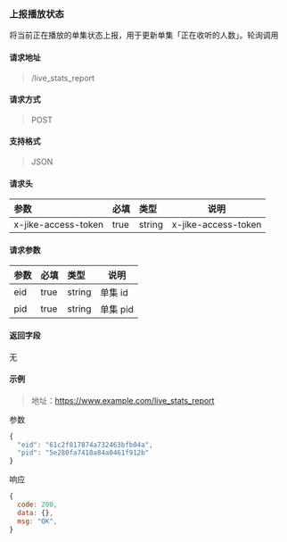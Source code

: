### 上报播放状态

将当前正在播放的单集状态上报，用于更新单集「正在收听的人数」。轮询调用

#### 请求地址

> /live_stats_report

#### 请求方式

> POST

#### 支持格式

> JSON

#### 请求头

| 参数                | 必填 | 类型   | 说明                |
| :------------------ | :--- | :----- | ------------------- |
| x-jike-access-token | true | string | x-jike-access-token |

#### 请求参数

| 参数 | 必填 | 类型   | 说明     |
| :--- | :--- | :----- | -------- |
| eid  | true | string | 单集 id  |
| pid  | true | string | 单集 pid |

#### 返回字段

无




#### 示例

> 地址：https://www.example.com/live_stats_report

参数

```javascript
{
  "eid": "61c2f817874a732463bfb04a",
  "pid": "5e280fa7418a84a0461f912b"
}
```

响应

```javascript
{
  code: 200,
  data: {},
  msg: "OK",
}
```